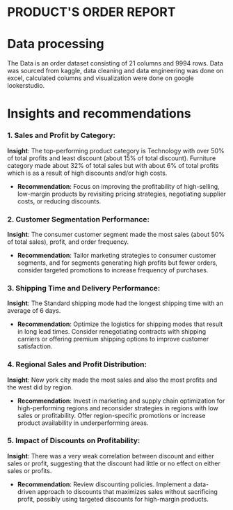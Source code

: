 # PRODUCT'S ORDER REPORT

# Data processing
The Data is an order dataset consisting of 21 columns and 9994 rows. Data was sourced from kaggle, data cleaning and data engineering was done on excel, calculated columns and visualization were done on google lookerstudio.

# Insights and recommendations 
### 1. **Sales and Profit by Category**:
   **Insight**: The top-performing product category is Technology with over 50% of total profits and least discount (about 15% of total discount). Furniture category made about 32% of total sales but with about 6% of total profits which is as a result of high discounts and/or high costs.
   - **Recommendation**: Focus on improving the profitability of high-selling, low-margin products by revisiting pricing strategies, negotiating supplier costs, or reducing discounts.

### 2. **Customer Segmentation Performance**:
   **Insight**: The consumer customer segment made the most sales (about 50% of total sales), profit, and order frequency.
   - **Recommendation**: Tailor marketing strategies to consumer customer segments, and for segments generating high profits but fewer orders, consider targeted promotions to increase frequency of purchases.

### 3. **Shipping Time and Delivery Performance**:
   **Insight**: The Standard shipping mode had the longest shipping time with an average of 6 days.
   - **Recommendation**: Optimize the logistics for shipping modes that result in long lead times. Consider renegotiating contracts with shipping carriers or offering premium shipping options to improve customer satisfaction.

### 4. **Regional Sales and Profit Distribution**:
   **Insight**: New york city made the most sales and also the most profits and the west did by region.
   - **Recommendation**: Invest in marketing and supply chain optimization for high-performing regions and reconsider strategies in regions with low sales or profitability. Offer region-specific promotions or increase product availability in underperforming areas.

### 5. **Impact of Discounts on Profitability**:
   **Insight**: There was a very weak correlation between discount and either sales or profit, suggesting that the discount had little or no effect on either sales or profits.
   - **Recommendation**: Review discounting policies. Implement a data-driven approach to discounts that maximizes sales without sacrificing profit, possibly using targeted discounts for high-margin products.
